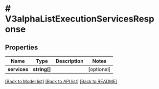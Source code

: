 # # V3alphaListExecutionServicesResponse

## Properties

Name | Type | Description | Notes
------------ | ------------- | ------------- | -------------
**services** | **string[]** |  | [optional]

[[Back to Model list]](../../README.md#models) [[Back to API list]](../../README.md#endpoints) [[Back to README]](../../README.md)
